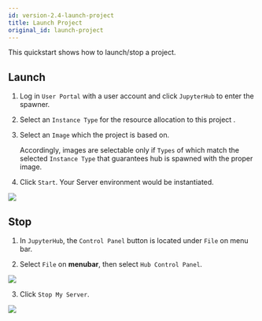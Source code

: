 ```yaml
---
id: version-2.4-launch-project
title: Launch Project
original_id: launch-project
---
```


This quickstart shows how to launch/stop a project.

## Launch

1. Log in `User Portal` with a user account and click `JupyterHub` to enter the spawner.

2. Select an `Instance Type` for the resource allocation to this project .

3. Select an `Image` which the project is based on.

   Accordingly, images are selectable only if `Types` of which match the selected `Instance Type` that guarantees hub is spawned with the proper image.

4. Click `Start`. Your Server environment would be instantiated.

![](assets/spawner_v24.png)

## Stop

1. In `JupyterHub`, the `Control Panel` button is located under `File` on menu bar.

2. Select `File` on **menubar**, then select `Hub Control Panel`.

![](assets/Hub_control_panel.png)

3. Click `Stop My Server`.

![](assets/navbar_stop_server.png)
